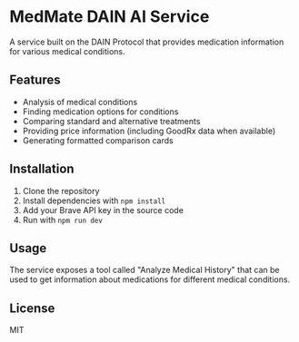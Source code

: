 # MedMate DAIN AI Service

A service built on the DAIN Protocol that provides medication information for various medical conditions.

## Features

- Analysis of medical conditions
- Finding medication options for conditions
- Comparing standard and alternative treatments
- Providing price information (including GoodRx data when available)
- Generating formatted comparison cards

## Installation

1. Clone the repository
2. Install dependencies with `npm install`
3. Add your Brave API key in the source code
4. Run with `npm run dev`

## Usage

The service exposes a tool called "Analyze Medical History" that can be used to get information about medications for different medical conditions.

## License

MIT
